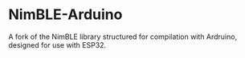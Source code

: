 # NimBLE-Arduino
A fork of the NimBLE library structured for compilation with Ardruino, designed for use with ESP32.
